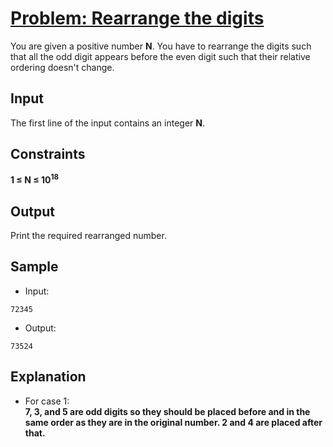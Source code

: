 # [Problem: Rearrange the digits](https://my.newtonschool.co/playground/code/vqmaj8hpk8ha)

You are given a positive number **N**. You have to rearrange the digits such that all the odd digit appears before the even digit such that their relative ordering doesn't change.

## Input

The first line of the input contains an integer **N**.

## Constraints

**1 ≤ N ≤ 10<sup>18</sup>**

## Output

Print the required rearranged number.

## Sample

- Input:
```
72345
```

- Output:
```
73524
```

## Explanation

- For case 1: <br> **7, 3, and 5 are odd digits so they should be placed before and in the same order as they are in the original number. 2 and 4 are placed after that.**
